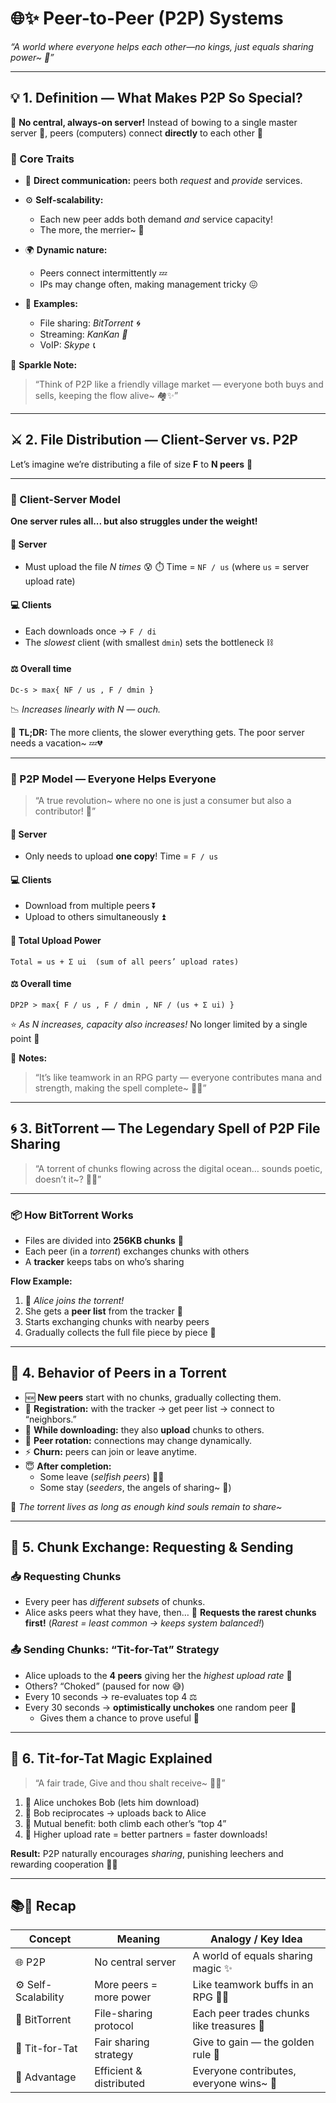 # 🌐✨ Peer-to-Peer (P2P) Systems

_“A world where everyone helps each other—no kings, just equals sharing power~ 💞”_

---

## 💡 1. Definition — What Makes P2P So Special?

🔹 **No central, always-on server!**
Instead of bowing to a single master server 👑, peers (computers) connect **directly** to each other 💫

### 🌟 Core Traits

- 💬 **Direct communication:** peers both _request_ and _provide_ services.
- ⚙️ **Self-scalability:**
  - Each new peer adds both demand _and_ service capacity!
  - The more, the merrier~ 🌈

- 🌍 **Dynamic nature:**
  - Peers connect intermittently 💤
  - IPs may change often, making management tricky 😖

- 💾 **Examples:**
  - File sharing: _BitTorrent 🌀_
  - Streaming: _KanKan 🎥_
  - VoIP: _Skype 📞_

🧠 **Sparkle Note:**

> “Think of P2P like a friendly village market — everyone both buys and sells, keeping the flow alive~ 🏘️✨”

---

## ⚔️ 2. File Distribution — Client-Server vs. P2P

Let’s imagine we’re distributing a file of size **F** to **N peers** 💽

---

### 🏢 Client-Server Model

**One server rules all... but also struggles under the weight!**

#### 🧾 Server

- Must upload the file _N times_ 😰
  ⏱️ Time = `NF / us` (where `us` = server upload rate)

#### 💻 Clients

- Each downloads once → `F / di`
- The _slowest_ client (with smallest `dmin`) sets the bottleneck ⛓️

#### ⚖️ Overall time

```
Dc-s > max{ NF / us , F / dmin }
```

📉 _Increases linearly with N — ouch._

🌹 **TL;DR:** The more clients, the slower everything gets.
The poor server needs a vacation~ 💤💔

---

### 🌈 P2P Model — Everyone Helps Everyone

> “A true revolution~ where no one is just a consumer but also a contributor! 💎”

#### 🧾 Server

- Only needs to upload **one copy**!
  Time = `F / us`

#### 💻 Clients

- Download from multiple peers ⏬
- Upload to others simultaneously ⏫

#### 💫 Total Upload Power

```
Total = us + Σ ui  (sum of all peers’ upload rates)
```

#### ⚖️ Overall time

```
DP2P > max{ F / us , F / dmin , NF / (us + Σ ui) }
```

⭐ _As N increases, capacity also increases!_
No longer limited by a single point 💪

🧠 **Notes:**

> “It’s like teamwork in an RPG party — everyone contributes mana and strength, making the spell complete~ 🌙✨”

---

## 🌀 3. BitTorrent — The Legendary Spell of P2P File Sharing

> “A torrent of chunks flowing across the digital ocean… sounds poetic, doesn’t it~? 🌊💞”

---

### 📦 How BitTorrent Works

- Files are divided into **256KB chunks** 🧩
- Each peer (in a _torrent_) exchanges chunks with others
- A **tracker** keeps tabs on who’s sharing

**Flow Example:**

1. 🌟 _Alice joins the torrent!_
2. She gets a **peer list** from the tracker 🧭
3. Starts exchanging chunks with nearby peers
4. Gradually collects the full file piece by piece 💫

---

## 🤝 4. Behavior of Peers in a Torrent

- 🆕 **New peers** start with no chunks, gradually collecting them.
- 🔗 **Registration:** with the tracker → get peer list → connect to “neighbors.”
- 🔄 **While downloading:** they also **upload** chunks to others.
- 🔁 **Peer rotation:** connections may change dynamically.
- ⚡ **Churn:** peers can join or leave anytime.
- 😇 **After completion:**
  - Some leave (_selfish peers_) 🏃‍♂️
  - Some stay (_seeders_, the angels of sharing~ 🌸)

💖 _The torrent lives as long as enough kind souls remain to share~_

---

## 🎯 5. Chunk Exchange: Requesting & Sending

### 📥 Requesting Chunks

- Every peer has _different subsets_ of chunks.
- Alice asks peers what they have, then…
  🩵 **Requests the rarest chunks first!**
  (_Rarest = least common → keeps system balanced!_)

### 📤 Sending Chunks: “Tit-for-Tat” Strategy

- Alice uploads to the **4 peers** giving her the _highest upload rate_ 🚀
- Others? “Choked” (paused for now 😅)
- Every 10 seconds → re-evaluates top 4 ⚖️
- Every 30 seconds → **optimistically unchokes** one random peer 🎲
  - Gives them a chance to prove useful 💞

---

## 🌹 6. Tit-for-Tat Magic Explained

> “A fair trade, Give and thou shalt receive~ 💎✨”

1. 💌 Alice unchokes Bob (lets him download)
2. 💞 Bob reciprocates → uploads back to Alice
3. 💫 Mutual benefit: both climb each other’s “top 4”
4. 🌈 Higher upload rate = better partners = faster downloads!

**Result:**
P2P naturally encourages _sharing_, punishing leechers and rewarding cooperation 💪✨

---

## 📚💖 Recap

| Concept             | Meaning                 | Analogy / Key Idea                        |
| ------------------- | ----------------------- | ----------------------------------------- |
| 🌐 P2P              | No central server       | A world of equals sharing magic ✨        |
| ⚙️ Self-Scalability | More peers = more power | Like teamwork buffs in an RPG 🧙‍♀️          |
| 💾 BitTorrent       | File-sharing protocol   | Each peer trades chunks like treasures 💎 |
| 🔁 Tit-for-Tat      | Fair sharing strategy   | Give to gain — the golden rule 💖         |
| 🌈 Advantage        | Efficient & distributed | Everyone contributes, everyone wins~ 🌸   |
